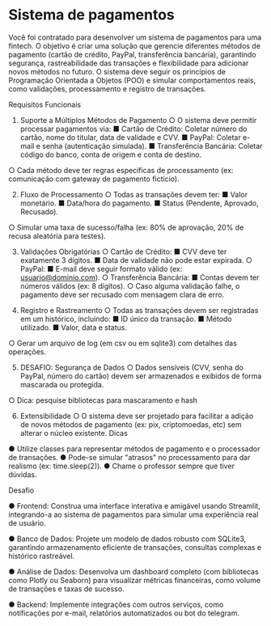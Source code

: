 # Sistema de pagamentos

Você foi contratado para desenvolver um sistema de pagamentos para uma fintech. O objetivo
é criar uma solução que gerencie diferentes métodos de pagamento (cartão de crédito, PayPal,
transferência bancária), garantindo segurança, rastreabilidade das transações e flexibilidade
para adicionar novos métodos no futuro. O sistema deve seguir os princípios de Programação
Orientada a Objetos (POO) e simular comportamentos reais, como validações, processamento
e registro de transações.



Requisitos Funcionais
1. Suporte a Múltiplos Métodos de Pagamento
○ O sistema deve permitir processar pagamentos via:
    ■ Cartão de Crédito: Coletar número do cartão, nome do titular, data de
    validade e CVV.
    ■ PayPal: Coletar e-mail e senha (autenticação simulada).
    ■ Transferência Bancária: Coletar código do banco, conta de origem e
    conta de destino.

○ Cada método deve ter regras específicas de processamento (ex: comunicação
com gateway de pagamento fictício).


2. Fluxo de Processamento
○ Todas as transações devem ter:
    ■ Valor monetário.
    ■ Data/hora do pagamento.
    ■ Status (Pendente, Aprovado, Recusado).

○ Simular uma taxa de sucesso/falha (ex: 80% de aprovação, 20% de recusa
aleatória para testes).


3. Validações Obrigatórias
○ Cartão de Crédito:
    ■ CVV deve ter exatamente 3 dígitos.
    ■ Data de validade não pode estar expirada.
○ PayPal:
    ■ E-mail deve seguir formato válido (ex: usuario@dominio.com).
○ Transferência Bancária:
    ■ Contas devem ter números válidos (ex: 8 dígitos).
○ Caso alguma validação falhe, o pagamento deve ser recusado com mensagem
clara de erro.


4. Registro e Rastreamento
○
Todas as transações devem ser registradas em um histórico, incluindo:
■ ID único da transação.
■ Método utilizado.
■ Valor, data e status.

○ Gerar um arquivo de log (em csv ou em sqlite3) com detalhes das operações.


5. DESAFIO: Segurança de Dados
○ Dados sensíveis (CVV, senha do PayPal, número do cartão) devem ser
armazenados e exibidos de forma mascarada ou protegida.

○ Dica: pesquise bibliotecas para mascaramento e hash


6. Extensibilidade
○ O sistema deve ser projetado para facilitar a adição de novos métodos de
pagamento (ex: pix, criptomoedas, etc) sem alterar o núcleo existente.
Dicas

● Utilize classes para representar métodos de pagamento e o processador de transações. 
● Pode-se simular "atrasos" no processamento para dar realismo (ex: time.sleep(2)).
● Chame o professor sempre que tiver dúvidas.

Desafio

● Frontend: Construa uma interface interativa e amigável usando Streamlit, integrando-a
ao sistema de pagamentos para simular uma experiência real de usuário.

● Banco de Dados: Projete um modelo de dados robusto com SQLite3, garantindo
armazenamento eficiente de transações, consultas complexas e histórico rastreável.

● Análise de Dados: Desenvolva um dashboard completo (com bibliotecas como Plotly
ou Seaborn) para visualizar métricas financeiras, como volume de transações e taxas
de sucesso.

● Backend: Implemente integrações com outros serviços, como notificações por
e-mail, relatórios automatizados ou bot do telegram.